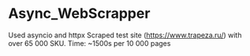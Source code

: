 # Async_WebScrapper

Used asyncio and httpx
Scraped test site (https://www.trapeza.ru/) with over 65 000 SKU.
Time: ~1500s per 10 000 pages
